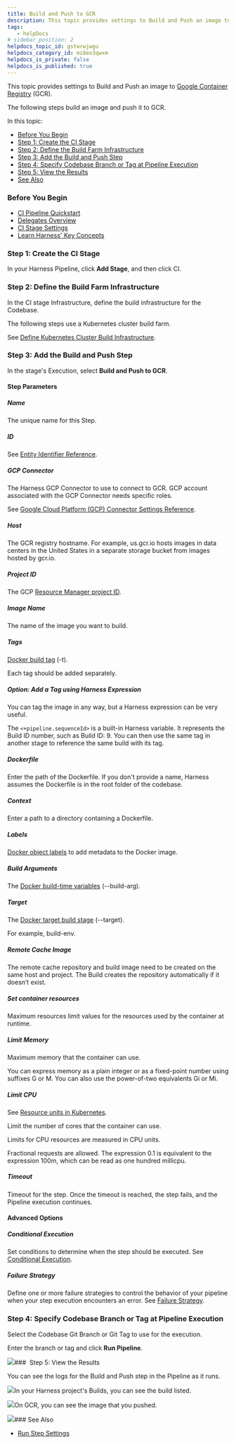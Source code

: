 ```yaml
---
title: Build and Push to GCR
description: This topic provides settings to Build and Push an image to Google Container Registry (GCR).
tags: 
   - helpDocs
# sidebar_position: 2
helpdocs_topic_id: gstwrwjwgu
helpdocs_category_id: mi8eo3qwxm
helpdocs_is_private: false
helpdocs_is_published: true
---
```


This topic provides settings to Build and Push an image to [Google Container Registry](https://cloud.google.com/container-registry) (GCR).

The following steps build an image and push it to GCR.

In this topic:

* [Before You Begin](https://ngdocs.harness.io/article/gstwrwjwgu-build-and-push-to-gcr#undefined)
* [Step 1: Create the CI Stage](https://ngdocs.harness.io/article/gstwrwjwgu-build-and-push-to-gcr#step_1_create_the_ci_stage)
* [Step 2: Define the Build Farm Infrastructure](https://ngdocs.harness.io/article/gstwrwjwgu-build-and-push-to-gcr#step_2_define_the_build_farm_infrastructure)
* [Step 3: Add the Build and Push Step](https://ngdocs.harness.io/article/gstwrwjwgu-build-and-push-to-gcr#step_3_add_the_build_and_push_step)
* [Step 4: Specify Codebase Branch or Tag at Pipeline Execution](https://ngdocs.harness.io/article/gstwrwjwgu-build-and-push-to-gcr#step_4_specify_codebase_branch_or_tag_at_pipeline_execution)
* [Step 5: View the Results](https://ngdocs.harness.io/article/gstwrwjwgu-build-and-push-to-gcr#step_5_view_the_results)
* [See Also](https://ngdocs.harness.io/article/gstwrwjwgu-build-and-push-to-gcr#see_also)

### Before You Begin

* [CI Pipeline Quickstart](https://ngdocs.harness.io/article/x0d77ktjw8-ci-pipeline-quickstart)
* [Delegates Overview](https://ngdocs.harness.io/article/2k7lnc7lvl-delegates-overview)
* [CI Stage Settings](https://ngdocs.harness.io/article/yn4x8vzw3q-ci-stage-settings)
* [Learn Harness' Key Concepts](https://ngdocs.harness.io/article/hv2758ro4e-learn-harness-key-concepts)

### Step 1: Create the CI Stage

In your Harness Pipeline, click **Add Stage**, and then click CI.

### Step 2: Define the Build Farm Infrastructure

In the CI stage Infrastructure, define the build infrastructure for the Codebase.

The following steps use a Kubernetes cluster build farm.

See [Define Kubernetes Cluster Build Infrastructure](https://ngdocs.harness.io/article/x7aedul8qs-kubernetes-cluster-build-infrastructure-setup).

### Step 3: Add the Build and Push Step

In the stage's Execution, select **Build and Push to GCR**.

#### Step Parameters

##### Name

The unique name for this Step.

##### ID

See [Entity Identifier Reference](https://ngdocs.harness.io/article/li0my8tcz3-entity-identifier-reference).

##### GCP Connector

The Harness GCP Connector to use to connect to GCR. GCP account associated with the GCP Connector needs specific roles.

See [Google Cloud Platform (GCP) Connector Settings Reference](https://ngdocs.harness.io/article/yykfduond6-gcs-connector-settings-reference).

##### Host

The GCR registry hostname. For example, us.gcr.io hosts images in data centers in the United States in a separate storage bucket from images hosted by gcr.io.

##### Project ID

The GCP [Resource Manager project ID](https://cloud.google.com/resource-manager/docs/creating-managing-projects#identifying_projects).

##### Image Name

The name of the image you want to build.

##### Tags

[Docker build tag](https://docs.docker.com/engine/reference/commandline/build/#tag-an-image--t) (-t).

Each tag should be added separately.

##### Option: Add a Tag using Harness Expression

You can tag the image in any way, but a Harness expression can be very useful.

The `<+pipeline.sequenceId>` is a built-in Harness variable. It represents the Build ID number, such as Build ID: 9. You can then use the same tag in another stage to reference the same build with its tag.

##### Dockerfile

Enter the path of the Dockerfile. If you don't provide a name, Harness assumes the Dockerfile is in the root folder of the codebase.

##### Context

Enter a path to a directory containing a Dockerfile.

##### Labels

[Docker object labels](https://docs.docker.com/config/labels-custom-metadata/) to add metadata to the Docker image.

##### Build Arguments

The [Docker build-time variables](https://docs.docker.com/engine/reference/commandline/build/#set-build-time-variables---build-arg) (--build-arg).

##### Target

The [Docker target build stage](https://docs.docker.com/engine/reference/commandline/build/#specifying-target-build-stage---target) (--target).

For example, build-env.

##### Remote Cache Image

The remote cache repository and build image need to be created on the same host and project. The Build creates the repository automatically if it doesn’t exist.

##### Set container resources

Maximum resources limit values for the resources used by the container at runtime.

##### Limit Memory

Maximum memory that the container can use.

You can express memory as a plain integer or as a fixed-point number using suffixes G or M. You can also use the power-of-two equivalents Gi or Mi.

##### Limit CPU

See [Resource units in Kubernetes](https://kubernetes.io/docs/concepts/configuration/manage-resources-containers/#resource-units-in-kubernetes).

Limit the number of cores that the container can use.

Limits for CPU resources are measured in CPU units.

Fractional requests are allowed. The expression 0.1 is equivalent to the expression 100m, which can be read as one hundred millicpu.

##### Timeout

Timeout for the step. Once the timeout is reached, the step fails, and the Pipeline execution continues.

#### Advanced Options

##### Conditional Execution

Set conditions to determine when the step should be executed. See [Conditional Execution](https://ngdocs.harness.io/article/i36ibenkq2-step-skip-condition-settings).

##### Failure Strategy

Define one or more failure strategies to control the behavior of your pipeline when your step execution encounters an error. See [Failure Strategy](https://ngdocs.harness.io/article/htrur23poj-step-failure-strategy-settings). 

### Step 4: Specify Codebase Branch or Tag at Pipeline Execution

Select the Codebase Git Branch or Git Tag to use for the execution.

Enter the branch or tag and click **Run Pipeline**.

![](https://files.helpdocs.io/i5nl071jo5/articles/gstwrwjwgu/1625218110739/mzt-tjleo-46-qzwrs-wgasgnarhzvqc-arrc-fmfre-nytc-fb-zaefn-6-q-ztnmgo-q-9-pdg-ogbfc-zjmyb-1-m-8-l-c-9-bc-8-cax-3-twr-1-v-gy-rg-1-w-ltiq-i-4-m-6-txwjyiu-ykge-mwd-1-hj-7-yh-gk-ei-ju)###  Step 5: View the Results

You can see the logs for the Build and Push step in the Pipeline as it runs.

![](https://files.helpdocs.io/i5nl071jo5/articles/gstwrwjwgu/1625218117572/f-fasi-omyjgn-gqw-1-mj-ng-kjrhzx-gxsahkms-4-cp-44-tkgss-fm-8-kmiue-g-0-e-wwb-0-c-mtmlx-swl-ex-eglsgo-ehbl-xkjcz-pxkvr-ler-z-7-u-zsux-amx-42-z-yby-i-4-def-xt-sx-5-t-0-llg-9-z-uok)In your Harness project's Builds, you can see the build listed.

![](https://files.helpdocs.io/i5nl071jo5/articles/gstwrwjwgu/1625218126856/ahth-iqde-si-wv-5-mvxu-r-9-n-v-81-tnpq-xzeh-e-3-p-7-h-tl-y-8-btw-ojdwv-0-ez-owzasbt-tq-e-9-hph-jjf-exqy-uen-v-30-nvs-czwia-72-u-xu-g-hipc-1-e-6-sm-jezlknje-p-72-e-3-kv-h-7-h-f-6-r-o-1-ckj-i)On GCR, you can see the image that you pushed.

![](https://files.helpdocs.io/i5nl071jo5/articles/gstwrwjwgu/1625218219885/86-mqci-xeqcvu-pj-sf-oiyi-ianh-jeq-e-41-h-9-u-d-3-p-1-u-iao-lq-2-xf-2-s-dupmi-zg-hmn-oi-qs-9-pt-vlq-t-66-m-cquj-6-efi-x-4-otztu-ybj-9-lhm-87-x-eyt-ct-fse-tdqqah-3-v-xsymn-wa-8-sfn-6-rzf-tc-e)### See Also

* [Run Step Settings](https://ngdocs.harness.io/article/1i1ttvftm4-run-step-settings)


